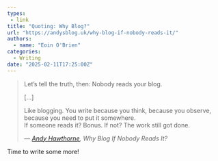 ```yaml
---
types:
 - link
title: "Quoting: Why Blog?"
url: "https://andysblog.uk/why-blog-if-nobody-reads-it/"
authors:
  - name: "Eoin O'Brien"
categories:
  - Writing
date: "2025-02-11T17:25:00Z"
---
```


> Let’s tell the truth, then: Nobody reads your blog.
> 
> [...]
> 
> Like blogging. You write because you think, because you observe, because you need to put it somewhere.  
> If someone reads it? Bonus. If not? The work still got done.
>
> &mdash; <cite>[Andy Hawthorne](https://andysblog.uk/why-blog-if-nobody-reads-it/), Why Blog If Nobody Reads It?</cite>

Time to write some more!